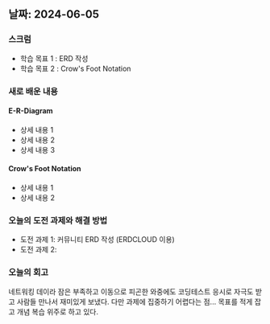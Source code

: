 ## 날짜: 2024-06-05

### 스크럼
- 학습 목표 1 : ERD 작성
- 학습 목표 2 : Crow's Foot Notation

### 새로 배운 내용
#### E-R-Diagram
- 상세 내용 1
- 상세 내용 2
- 상세 내용 3

#### Crow's Foot Notation
- 상세 내용 1
- 상세 내용 2

### 오늘의 도전 과제와 해결 방법
- 도전 과제 1: 커뮤니티 ERD 작성 (ERDCLOUD 이용)
- 도전 과제 2: 

### 오늘의 회고
네트워킹 데이라 잠은 부족하고 이동으로 피곤한 와중에도 코딩테스트 응시로 자극도 받고 사람들 만나서 재미있게 보냈다. 다만 과제에 집중하기 어렵다는 점... 목표를 적게 잡고 개념 복습 위주로 하고 있다. 
